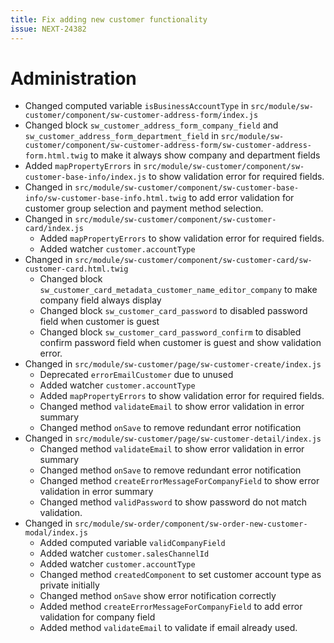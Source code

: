 ```yaml
---
title: Fix adding new customer functionality
issue: NEXT-24382
---
```

# Administration
* Changed computed variable `isBusinessAccountType` in `src/module/sw-customer/component/sw-customer-address-form/index.js`
* Changed block `sw_customer_address_form_company_field` and `sw_customer_address_form_department_field` in `src/module/sw-customer/component/sw-customer-address-form/sw-customer-address-form.html.twig` to make it always show company and department fields
* Added `mapPropertyErrors` in `src/module/sw-customer/component/sw-customer-base-info/index.js` to show validation error for required fields.
* Changed in `src/module/sw-customer/component/sw-customer-base-info/sw-customer-base-info.html.twig` to add error validation for customer group selection and payment method selection.
* Changed in `src/module/sw-customer/component/sw-customer-card/index.js`
    * Added `mapPropertyErrors` to show validation error for required fields.
    * Added watcher `customer.accountType`
* Changed in `src/module/sw-customer/component/sw-customer-card/sw-customer-card.html.twig`
    * Changed block `sw_customer_card_metadata_customer_name_editor_company` to make company field always display
    * Changed block `sw_customer_card_password` to disabled password field when customer is guest
    * Changed block `sw_customer_card_password_confirm` to disabled confirm password field when customer is guest and show validation error.
* Changed in `src/module/sw-customer/page/sw-customer-create/index.js`
    * Deprecated `errorEmailCustomer` due to unused
    * Added watcher `customer.accountType`
    * Added `mapPropertyErrors` to show validation error for required fields.
    * Changed method `validateEmail` to show error validation in error summary
    * Changed method `onSave` to remove redundant error notification
* Changed in `src/module/sw-customer/page/sw-customer-detail/index.js`
    * Changed method `validateEmail` to show error validation in error summary
    * Changed method `onSave` to remove redundant error notification
    * Changed method `createErrorMessageForCompanyField` to show error validation in error summary
    * Changed method `validPassword` to show password do not match validation.
* Changed in `src/module/sw-order/component/sw-order-new-customer-modal/index.js`
    * Added computed variable `validCompanyField`
    * Added watcher `customer.salesChannelId`
    * Added watcher `customer.accountType`
    * Changed method `createdComponent` to set customer account type as private initially
    * Changed method `onSave` show error notification correctly
    * Added method `createErrorMessageForCompanyField` to add error validation for company field
    * Added method `validateEmail` to validate if email already used.
